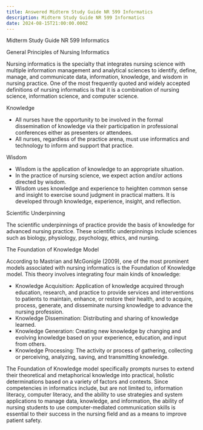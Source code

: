 ```yaml
---
title: Answered Midterm Study Guide NR 599 Informatics
description: Midterm Study Guide NR 599 Informatics
date: 2024-08-15T21:00:00.000Z
---
```


Midterm Study Guide NR 599 Informatics

General Principles of Nursing Informatics

Nursing informatics is the specialty that integrates nursing science with multiple information management and analytical sciences to identify, define, manage, and communicate data, information, knowledge, and wisdom in nursing practice. One of the most frequently quoted and widely accepted definitions of nursing informatics is that it is a combination of nursing science, information science, and computer science.

Knowledge

* All nurses have the opportunity to be involved in the formal dissemination of knowledge via their participation in professional conferences either as presenters or attendees.
* All nurses, regardless of the practice arena, must use informatics and technology to inform and support that practice.

Wisdom

* Wisdom is the application of knowledge to an appropriate situation.
* In the practice of nursing science, we expect action and/or actions directed by wisdom.
* Wisdom uses knowledge and experience to heighten common sense and insight to exercise sound judgment in practical matters. It is developed through knowledge, experience, insight, and reflection.

Scientific Underpinning

The scientific underpinnings of practice provide the basis of knowledge for advanced nursing practice. These scientific underpinnings include sciences such as biology, physiology, psychology, ethics, and nursing.

The Foundation of Knowledge Model

According to Mastrian and McGonigle (2009), one of the most prominent models associated with nursing informatics is the Foundation of Knowledge model. This theory involves integrating four main kinds of knowledge:

* Knowledge Acquisition: Application of knowledge acquired through education, research, and practice to provide services and interventions to patients to maintain, enhance, or restore their health, and to acquire, process, generate, and disseminate nursing knowledge to advance the nursing profession.
* Knowledge Dissemination: Distributing and sharing of knowledge learned.
* Knowledge Generation: Creating new knowledge by changing and evolving knowledge based on your experience, education, and input from others.
* Knowledge Processing: The activity or process of gathering, collecting or perceiving, analyzing, saving, and transmitting knowledge.

The Foundation of Knowledge model specifically prompts nurses to extend their theoretical and metaphorical knowledge into practical, holistic determinations based on a variety of factors and contexts. Since competencies in informatics include, but are not limited to, information literacy, computer literacy, and the ability to use strategies and system applications to manage data, knowledge, and information, the ability of nursing students to use computer-mediated communication skills is essential to their success in the nursing field and as a means to improve patient safety.

